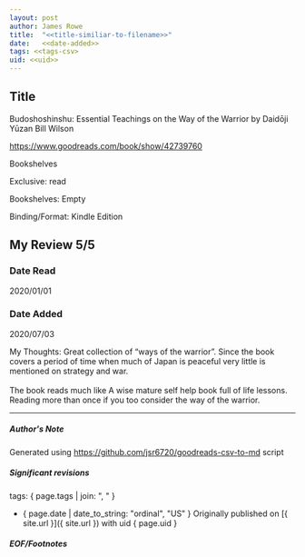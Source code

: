 ```yaml
---
layout: post
author: James Rowe
title:  "<<title-similiar-to-filename>>"
date:   <<date-added>>
tags: <<tags-csv>
uid: <<uid>>
---
```


<!-- highly dependent on how you personally use jekyll templates, and how you want this to show up -->

## Title

Budoshoshinshu: Essential Teachings on the Way of the Warrior by Daidōji Yūzan
Bill Wilson 

https://www.goodreads.com/book/show/42739760

Bookshelves

Exclusive: read

Bookshelves: Empty

Binding/Format: Kindle Edition

## My Review 5/5

### Date Read
2020/01/01

### Date Added
2020/07/03

My Thoughts: Great collection of “ways of the warrior”. Since the book covers a period of time when much of Japan is peaceful very little is mentioned on strategy and war. <br/><br/>The book reads much like A wise mature self help book full of life lessons. Reading more than once if you too consider the way of the warrior. 

---

##### Author's Note

Generated using https://github.com/jsr6720/goodreads-csv-to-md script

##### Significant revisions

tags: { page.tags | join: ", " } <!-- todo move this somewhere -->

- { page.date | date_to_string: "ordinal", "US" } Originally published on [{ site.url }]({ site.url }) with uid { page.uid }

##### EOF/Footnotes
